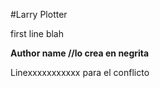 #Larry Plotter

first line blah 

**Author name //lo crea en negrita**

Linexxxxxxxxxxx para el conflicto
